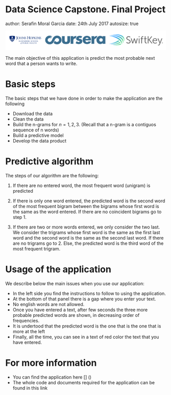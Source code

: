 Data Science Capstone. Final Project
========================================================
author: Serafin Moral Garcia
date: 24th July 2017
autosize: true

![SwiftKey and Coursera Logo](coursera_logo.png)

The main objective of this application is predict the most probable next word that a person wants to write.  

Basic steps
========================================================

The basic steps that we have done in order to make the application are the following 

- Download the data
- Clean the data
- Build the n-grams for $n = 1,2,3$. (Recall that a n-gram is a contiguos sequence 
of n words)
- Build a predictive model 
- Develop the data product

Predictive algorithm
========================================================

The steps of our algorithm are the following:

1. If there are no entered word, the most frequent word (unigram) is predicted

2. If there is only one word entered, the predicted word is the second word of the most frequent bigram between the bigrams whose first word is the same as the word entered. If there are no coincident bigrams go to step 1.

3. If there are two or more words entered, we only consider the two last. We consider the trigrams whose first word is the same as the first last word and the second word is the same as the second last word. If there are no trigrams go to 2. Else, the predicted word is the third word of the most frequent trigram. 

Usage of the application 
========================================================

We describe below the main issues when you use our application:

- In the left side you find the instructions to follow to using the application. 
- At the bottom of that panel there is a gap where you enter your text.
- No english words are not allowed.
- Once you have entered a text, after few seconds the three more probable predicted words are shown, in decreasing order of frequencies.
- It is undertood that the predicted word is the one that is the one that is more at the left
- Finally, all the time, you can see in a text of red color the text that you have entered.

For more information
========================================================

- You can find the application here [] ()
- The whole code and documents required for the application can be found in this link []()
